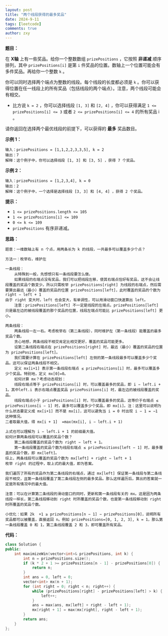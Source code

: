 ```yaml
---
layout: post
title: "两个线段获得的最多奖品"
date: 2024-9-11
tags: [leetcode]
comments: true
author: zxy
---
```


**题目：**

在 **X轴** 上有一些奖品。给你一个整数数组 `prizePositions` ，它按照 **非递减** 顺序排列，其中 `prizePositions[i]` 是第 `i` 件奖品的位置。数轴上一个位置可能会有多件奖品。再给你一个整数 `k` 。

你可以同时选择两个端点为整数的线段。每个线段的长度都必须是 `k` 。你可以获得位置在任一线段上的所有奖品（包括线段的两个端点）。注意，两个线段可能会有相交。

- 比方说 `k = 2` ，你可以选择线段 `[1, 3]` 和 `[2, 4]` ，你可以获得满足 `1 <= prizePositions[i] <= 3` 或者 `2 <= prizePositions[i] <= 4` 的所有奖品 i 。

请你返回在选择两个最优线段的前提下，可以获得的 **最多** 奖品数目。

**示例 1：**

```
输入：prizePositions = [1,1,2,2,3,3,5], k = 2
输出：7
解释：这个例子中，你可以选择线段 [1, 3] 和 [3, 5] ，获得 7 个奖品。
```

**示例 2：**

```
输入：prizePositions = [1,2,3,4], k = 0
输出：2
解释：这个例子中，一个选择是选择线段 [3, 3] 和 [4, 4] ，获得 2 个奖品。
```

**提示：**

- `1 <= prizePositions.length <= 105`
- `1 <= prizePositions[i] <= 109`
- `0 <= k <= 109 `
- `prizePositions` 有序非递减。

**思路：**

```
题意：一维数轴上有 n 个点，用两条长为 k 的线段，一共最多可以覆盖多少个点？

方法一：枚举右，维护左

一条线段：
	从特殊到一般，先想想只有一条线段要怎么做。
	如果线段的右端点没有奖品，我们可以把线段左移，使其右端点恰好有奖品，这不会让线段覆盖的奖品个数变少。所以只需枚举 prizePositions[right] 为线段的右端点，然后需要算出最远（最小）覆盖的奖品的位置 prizePositions[left]，此时覆盖的奖品的个数为 right − left + 1
由于 right 变大时，left 也会变大，有单调性，可以用滑动窗口快速算出 left。
	注意：prizePositions[left] 不一定是线段的左端点。prizePositions[left] 只是最左边的被线段覆盖的那个奖品的位置，线段左端点可能比 prizePositions[left] 更小。

两条线段：
	两条线段一左一右。考虑枚举右（第二条线段），同时维护左（第一条线段）能覆盖的最多奖品个数。
	贪心地想，两条线段不相交肯定比相交更好，覆盖的奖品可能更多。
	设第二条线段右端点在 prizePositions[right] 时，最远（最小）覆盖的奖品的位置为 prizePositions[left]。
	我们需要计算在 prizePositions[left] 左侧的第一条线段最多可以覆盖多少个奖品。这可以保证两条线段不相交。
	定义 mx[i+1] 表示第一条线段右端点 ≤ prizePositions[i] 时，最多可以覆盖多少个奖品。特别地，定义 mx[0]=0。
	如何计算 mx？考虑动态规划：
	线段右端点等于 prizePositions[i] 时，可以覆盖最多的奖品，即 i − left.i + 1。其中left.i 表示右端点覆盖奖品 prizePositions[i] 时，最左边的被线段覆盖的奖品。
	线段右端点小于 prizePositions[i] 时，可以覆盖最多的奖品，这等价于右端点 ≤ prizePositions[i − 1] 时，最多可以覆盖多少个奖品，即 mx[i]。注：这里可以说明为什么状态要定义成 mx[i+1] 而不是 mx[i]，这可以避免当 i = 0 时出现 i − 1 = −1 这种情况。
二者取最大值，得 mx[i + 1]  =max(mx[i], i − left.i + 1)

上式也可以理解为 i − left.i + 1 的前缀最大值。
如何计算两条线段可以覆盖的奖品个数？
	第二条线段覆盖的奖品个数为 right − left + 1。
	第一条线段覆盖的奖品个数为线段右端点 ≤ prizePositions[left − 1] 时，最多覆盖的奖品个数，即 mx[left]。
综上，两条线段可以覆盖的奖品个数为 mx[left] + right − left + 1
枚举 right 的过程中，取上式的最大值，即为答案。

我们遍历了所有的奖品作为第二条线段的右端点，通过 mx[left] 保证第一条线段与第二条线段不相交，且第一条线段覆盖了第二条线段左侧的最多奖品。那么这样遍历后，算出的答案就一定是所有情况中的最大值。

注意：可以在计算第二条线段的滑动窗口的同时，更新和第一条线段有关的 mx。这是因为两条线段一样长，第二条线段移动到 right 时所覆盖的奖品个数，也是第一条线段移动到 right 时所覆盖的奖品个数。

小优化：如果 2k  +1 ≥ prizePositions[n − 1] − prizePositions[0]，说明所有奖品都可以被覆盖，直接返回 n。例如 prizePositions=[0, 1, 2, 3], k = 1，那么第一条线段覆盖 0 和 1，第二条线段覆盖 2 和 3，即可覆盖所有奖品。
```

**代码：**

```cpp
class Solution {
public:
    int maximizeWin(vector<int>& prizePositions, int k) {
        int n = prizePositions.size();
        if (k * 2 + 1 >= prizePositions[n - 1] - prizePositions[0]) {
            return n;
        }
        int ans = 0, left = 0;
        vector<int> mx(n + 1);
        for (int right = 0; right < n; right++) {
            while (prizePositions[right] - prizePositions[left] > k) {
                left++;
            }
            ans = max(ans, mx[left] + right - left + 1);
            mx[right + 1] = max(mx[right], right - left + 1);
        }
        return ans;
    }
};
```

